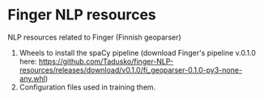 # Finger NLP resources
NLP resources related to Finger (Finnish geoparser)

1. Wheels to install the spaCy pipeline (download Finger's pipeline v.0.1.0 here: https://github.com/Tadusko/finger-NLP-resources/releases/download/v0.1.0/fi_geoparser-0.1.0-py3-none-any.whl)
2. Configuration files used in training them.
